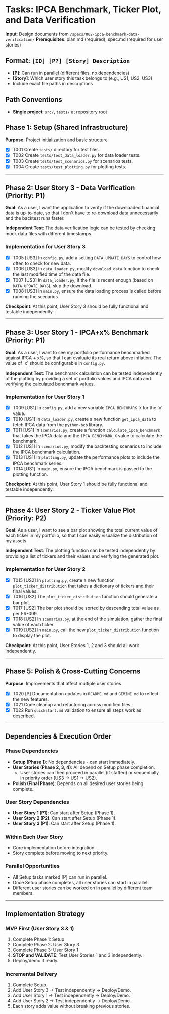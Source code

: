 # Tasks: IPCA Benchmark, Ticker Plot, and Data Verification

**Input**: Design documents from `/specs/002-ipca-benchmark-data-verification/`
**Prerequisites**: plan.md (required), spec.md (required for user stories)

## Format: `[ID] [P?] [Story] Description`

- **[P]**: Can run in parallel (different files, no dependencies)
- **[Story]**: Which user story this task belongs to (e.g., US1, US2, US3)
- Include exact file paths in descriptions

## Path Conventions

- **Single project**: `src/`, `tests/` at repository root

## Phase 1: Setup (Shared Infrastructure)

**Purpose**: Project initialization and basic structure

- [X] T001 Create `tests/` directory for test files.
- [X] T002 Create `tests/test_data_loader.py` for data loader tests.
- [X] T003 Create `tests/test_scenarios.py` for scenarios tests.
- [X] T004 Create `tests/test_plotting.py` for plotting tests.

---

## Phase 2: User Story 3 - Data Verification (Priority: P1)

**Goal**: As a user, I want the application to verify if the downloaded financial data is up-to-date, so that I don't have to re-download data unnecessarily and the backtest runs faster.

**Independent Test**: The data verification logic can be tested by checking mock data files with different timestamps.

### Implementation for User Story 3

- [X] T005 [US3] In `config.py`, add a setting `DATA_UPDATE_DAYS` to control how often to check for new data.
- [X] T006 [US3] In `data_loader.py`, modify `download_data` function to check the last modified time of the data file.
- [X] T007 [US3] In `data_loader.py`, if the file is recent enough (based on `DATA_UPDATE_DAYS`), skip the download.
- [X] T008 [US3] In `main.py`, ensure the data loading process is called before running the scenarios.

**Checkpoint**: At this point, User Story 3 should be fully functional and testable independently.

---

## Phase 3: User Story 1 - IPCA+x% Benchmark (Priority: P1)

**Goal**: As a user, I want to see my portfolio performance benchmarked against IPCA + x%, so that I can evaluate its real return above inflation. The value of 'x' should be configurable in `config.py`.

**Independent Test**: The benchmark calculation can be tested independently of the plotting by providing a set of portfolio values and IPCA data and verifying the calculated benchmark values.

### Implementation for User Story 1

- [X] T009 [US1] In `config.py`, add a new variable `IPCA_BENCHMARK_X` for the 'x' value.
- [X] T010 [US1] In `data_loader.py`, create a new function `get_ipca_data` to fetch IPCA data from the `python-bcb` library.
- [X] T011 [US1] In `scenarios.py`, create a function `calculate_ipca_benchmark` that takes the IPCA data and the `IPCA_BENCHMARK_X` value to calculate the benchmark.
- [X] T012 [US1] In `scenarios.py`, modify the backtesting scenarios to include the IPCA benchmark calculation.
- [X] T013 [US1] In `plotting.py`, update the performance plots to include the IPCA benchmark series.
- [X] T014 [US1] In `main.py`, ensure the IPCA benchmark is passed to the plotting function.

**Checkpoint**: At this point, User Story 1 should be fully functional and testable independently.

---

## Phase 4: User Story 2 - Ticker Value Plot (Priority: P2)

**Goal**: As a user, I want to see a bar plot showing the total current value of each ticker in my portfolio, so that I can easily visualize the distribution of my assets.

**Independent Test**: The plotting function can be tested independently by providing a list of tickers and their values and verifying the generated plot.

### Implementation for User Story 2

- [X] T015 [US2] In `plotting.py`, create a new function `plot_ticker_distribution` that takes a dictionary of tickers and their final values.
- [X] T016 [US2] The `plot_ticker_distribution` function should generate a bar plot.
- [X] T017 [US2] The bar plot should be sorted by descending total value as per FR-009.
- [X] T018 [US2] In `scenarios.py`, at the end of the simulation, gather the final value of each ticker.
- [X] T019 [US2] In `main.py`, call the new `plot_ticker_distribution` function to display the plot.

**Checkpoint**: At this point, User Stories 1, 2 and 3 should all work independently.

---

## Phase 5: Polish & Cross-Cutting Concerns

**Purpose**: Improvements that affect multiple user stories

- [X] T020 [P] Documentation updates in `README.md` and `GEMINI.md` to reflect the new features.
- [X] T021 Code cleanup and refactoring across modified files.
- [X] T022 Run `quickstart.md` validation to ensure all steps work as described.

---

## Dependencies & Execution Order

### Phase Dependencies

- **Setup (Phase 1)**: No dependencies - can start immediately.
- **User Stories (Phase 2, 3, 4)**: All depend on Setup phase completion.
  - User stories can then proceed in parallel (if staffed) or sequentially in priority order (US3 -> US1 -> US2).
- **Polish (Final Phase)**: Depends on all desired user stories being complete.

### User Story Dependencies

- **User Story 1 (P1)**: Can start after Setup (Phase 1).
- **User Story 2 (P2)**: Can start after Setup (Phase 1).
- **User Story 3 (P1)**: Can start after Setup (Phase 1).

### Within Each User Story

- Core implementation before integration.
- Story complete before moving to next priority.

### Parallel Opportunities

- All Setup tasks marked [P] can run in parallel.
- Once Setup phase completes, all user stories can start in parallel.
- Different user stories can be worked on in parallel by different team members.

---

## Implementation Strategy

### MVP First (User Story 3 & 1)

1. Complete Phase 1: Setup
2. Complete Phase 2: User Story 3
3. Complete Phase 3: User Story 1
4. **STOP and VALIDATE**: Test User Stories 1 and 3 independently.
5. Deploy/demo if ready.

### Incremental Delivery

1. Complete Setup.
2. Add User Story 3 -> Test independently -> Deploy/Demo.
3. Add User Story 1 -> Test independently -> Deploy/Demo.
4. Add User Story 2 -> Test independently -> Deploy/Demo.
5. Each story adds value without breaking previous stories.
